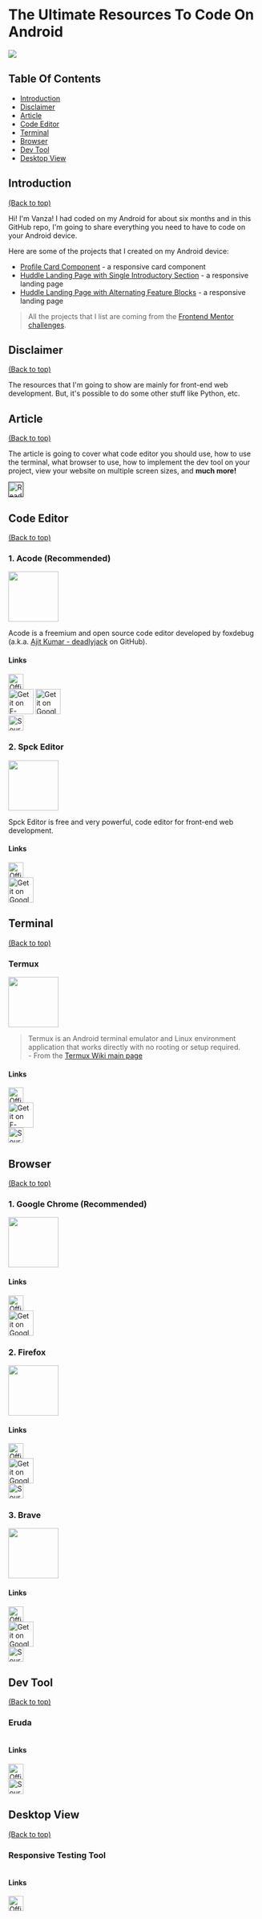 # The Ultimate Resources To Code On Android

![](./images/banner.png)

## Table Of Contents

- [Introduction](#introduction)
- [Disclaimer](#disclaimer)
- [Article](#article)
- [Code Editor](#code-editor)
- [Terminal](#terminal)
- [Browser](#browser)
- [Dev Tool](#dev-tool)
- [Desktop View](#desktop-view)

## Introduction

[(Back to top)](#table-of-contents)

Hi! I'm Vanza! I had coded on my Android for about six months and in this GitHub repo, I'm going to share everything you need to have to code on your Android device.

Here are some of the projects that I created on my Android device:

- [Profile Card Component](https://github.com/vanzasetia/profile-card-component) - a responsive card component
- [Huddle Landing Page with Single Introductory Section](https://github.com/vanzasetia/huddle-landing-page-with-single-introductory-section) - a responsive landing page
- [Huddle Landing Page with Alternating Feature Blocks](https://github.com/vanzasetia/huddle-landing-page-with-alternating-feature-blocks) - a responsive landing page

> All the projects that I list are coming from the [Frontend Mentor challenges](https://www.frontendmentor.io/challenges).

## Disclaimer

[(Back to top)](#table-of-contents)

The resources that I'm going to show are mainly for front-end web development. But, it's possible to do some other stuff like Python, etc.

## Article

[(Back to top)](#table-of-contents)

<!-- ![](./images/) -->

The article is going to cover what code editor you should use, how to use the terminal, what browser to use, how to implement the dev tool on your project, view your website on multiple screen sizes, and **much more!**

[<img src="./images/read-article.png"
     alt="Read the article on Code Newbie"
     height="30">]()

## Code Editor

[(Back to top)](#table-of-contents)

### 1. Acode (Recommended)

<img src="./images/acode.png" alt="" height="100">

Acode is a freemium and open source code editor developed by foxdebug (a.k.a. [Ajit Kumar - deadlyjack](https://github.com/deadlyjack/) on GitHub).

#### Links

[<img src="./images/official-website.png"
     alt="Official website"
     height="30">](https://acode.foxdebug.com/)
<br>
[<img src="./images/get-it-on-fdroid.png"
     alt="Get it on F-Droid"
     height="50">](https://f-droid.org/packages/com.foxdebug.acode/)
[<img src="./images/get-it-on-google-play.png"
     alt="Get it on Google Play"
     height="50">](https://play.google.com/store/apps/details?id=com.foxdebug.acode)
<br>
[<img src="./images/source-code.png"
     alt="Source code"
     height="30">](https://github.com/deadlyjack/Acode/)

### 2. Spck Editor

<img src="./images/spck.png" alt="" height="100">

Spck Editor is free and very powerful, code editor for front-end web development.

#### Links

[<img src="./images/official-website.png"
     alt="Official website"
     height="30">](https://spck.io/)
<br>
[<img src="./images/get-it-on-google-play.png"
     alt="Get it on Google Play"
     height="50">](https://play.google.com/store/apps/details?id=io.spck)

## Terminal

[(Back to top)](#table-of-contents)

### Termux

<img src="./images/termux.png" alt="" height="100">

> Termux is an Android terminal emulator and Linux environment application that works directly with no rooting or setup required. <br> \- From the [Termux Wiki main page](https://wiki.termux.com/wiki/Main_Page)

#### Links

[<img src="./images/official-website.png"
     alt="Official website"
     height="30">](https://termux.com/)
<br>
[<img src="./images/get-it-on-fdroid.png"
     alt="Get it on F-Droid"
     height="50">](https://f-droid.org/packages/com.termux/)
<br>
[<img src="./images/source-code.png"
     alt="Source code"
     height="30">](https://github.com/termux/termux-app)

## Browser

[(Back to top)](#table-of-contents)

### 1. Google Chrome (Recommended)

<img src="./images/chrome.svg" alt="" height="100">

#### Links

[<img src="./images/official-website.png"
     alt="Official website"
     height="30">](https://www.google.com/chrome/)
<br>
[<img src="./images/get-it-on-google-play.png"
     alt="Get it on Google Play"
     height="50">](https://play.google.com/store/apps/details?id=com.android.chrome)

### 2. Firefox

<img src="./images/firefox.webp" alt="" height="100">

#### Links

[<img src="./images/official-website.png"
     alt="Official website"
     height="30">](https://www.mozilla.org/firefox/mobile/)
<br>
[<img src="./images/get-it-on-google-play.png"
     alt="Get it on Google Play"
     height="50">](https://play.google.com/store/apps/details?id=org.mozilla.firefox)
<br>
[<img src="./images/source-code.png"
     alt="Source code"
     height="30">](https://github.com/mozilla-mobile/fenix)

### 3. Brave

<img src="./images/brave.svg" alt="" height="100">

#### Links

[<img src="./images/official-website.png"
     alt="Official website"
     height="30">](https://brave.com/)
<br>
[<img src="./images/get-it-on-google-play.png"
     alt="Get it on Google Play"
     height="50">](https://play.google.com/store/apps/details?id=com.brave.browser)
<br>
[<img src="./images/source-code.png"
     alt="Source code"
     height="30">](https://github.com/brave/brave-browser)

## Dev Tool

[(Back to top)](#table-of-contents)

### Eruda

<img src="./images/eruda-webpage.png" alt="">

#### Links

[<img src="./images/official-website.png"
     alt="Official website"
     height="30">](https://eruda.liriliri.io/)
<br>
[<img src="./images/source-code.png"
     alt="Source code"
     height="30">](https://github.com/liriliri/eruda)

## Desktop View

[(Back to top)](#table-of-contents)

### Responsive Testing Tool

<img src="./images/responsivesitetool-webpage.png" alt="">

#### Links

[<img src="./images/official-website.png"
     alt="Official website"
     height="30">](http://responsivetesttool.com)
